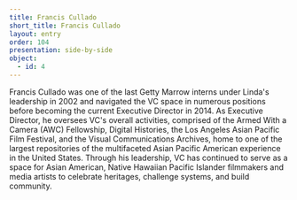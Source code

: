 ```yaml
---
title: Francis Cullado
short_title: Francis Cullado
layout: entry
order: 104
presentation: side-by-side
object:
  - id: 4
---
```


Francis Cullado was one of the last Getty Marrow interns under Linda's leadership in 2002 and navigated the VC space in numerous positions before becoming the current Executive Director in 2014. As Executive Director, he oversees VC's overall activities, comprised of the Armed With a Camera (AWC) Fellowship, Digital Histories, the Los Angeles Asian Pacific Film Festival, and the Visual Communications Archives, home to one of the largest repositories of the multifaceted Asian Pacific American experience in the United States. Through his leadership, VC has continued to serve as a space for Asian American, Native Hawaiian Pacific Islander filmmakers and media artists to celebrate heritages, challenge systems, and build community.

<!---
In a 2022 Medium article detailing the journey of the AWC Fellowship, he writes:

"In 2020, Visual Communications reached its 50 year milestone because of community support and collective work. However, this anniversary is also a **product of decades of sacrifices from staff, volunteers, and artists, surviving through periods of scarcity.**" 

As Visual Communications continues to grow and learn in step with the communities it serves, Linda's community-centered values can be clearly seen in the organization's activities, intentions, and the humans that keep it going-whether in periods of scarcity, or periods of abundance.
--->